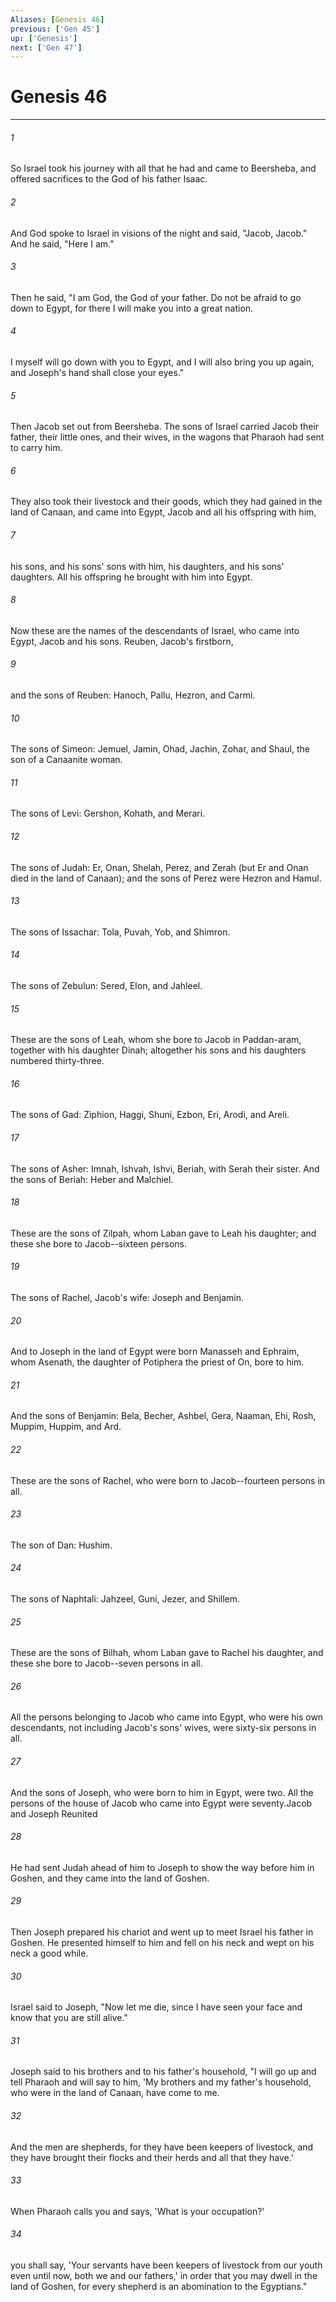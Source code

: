 ```yaml
---
Aliases: [Genesis 46]
previous: ['Gen 45']
up: ['Genesis']
next: ['Gen 47']
---
```

# Genesis 46

***

 

###### 1 
So Israel took his journey with all that he had and came to Beersheba, and offered sacrifices to the God of his father Isaac. 
 

###### 2 
And God spoke to Israel in visions of the night and said, "Jacob, Jacob." And he said, "Here I am." 
 

###### 3 
Then he said, "I am God, the God of your father. Do not be afraid to go down to Egypt, for there I will make you into a great nation. 
 

###### 4 
I myself will go down with you to Egypt, and I will also bring you up again, and Joseph's hand shall close your eyes."
 
 

###### 5 
Then Jacob set out from Beersheba. The sons of Israel carried Jacob their father, their little ones, and their wives, in the wagons that Pharaoh had sent to carry him. 
 

###### 6 
They also took their livestock and their goods, which they had gained in the land of Canaan, and came into Egypt, Jacob and all his offspring with him, 
 

###### 7 
his sons, and his sons' sons with him, his daughters, and his sons' daughters. All his offspring he brought with him into Egypt.
 
 

###### 8 
Now these are the names of the descendants of Israel, who came into Egypt, Jacob and his sons. Reuben, Jacob's firstborn, 
 

###### 9 
and the sons of Reuben: Hanoch, Pallu, Hezron, and Carmi. 
 

###### 10 
The sons of Simeon: Jemuel, Jamin, Ohad, Jachin, Zohar, and Shaul, the son of a Canaanite woman. 
 

###### 11 
The sons of Levi: Gershon, Kohath, and Merari. 
 

###### 12 
The sons of Judah: Er, Onan, Shelah, Perez, and Zerah (but Er and Onan died in the land of Canaan); and the sons of Perez were Hezron and Hamul. 
 

###### 13 
The sons of Issachar: Tola, Puvah, Yob, and Shimron. 
 

###### 14 
The sons of Zebulun: Sered, Elon, and Jahleel. 
 

###### 15 
These are the sons of Leah, whom she bore to Jacob in Paddan-aram, together with his daughter Dinah; altogether his sons and his daughters numbered thirty-three.
 
 

###### 16 
The sons of Gad: Ziphion, Haggi, Shuni, Ezbon, Eri, Arodi, and Areli. 
 

###### 17 
The sons of Asher: Imnah, Ishvah, Ishvi, Beriah, with Serah their sister. And the sons of Beriah: Heber and Malchiel. 
 

###### 18 
These are the sons of Zilpah, whom Laban gave to Leah his daughter; and these she bore to Jacob--sixteen persons.
 
 

###### 19 
The sons of Rachel, Jacob's wife: Joseph and Benjamin. 
 

###### 20 
And to Joseph in the land of Egypt were born Manasseh and Ephraim, whom Asenath, the daughter of Potiphera the priest of On, bore to him. 
 

###### 21 
And the sons of Benjamin: Bela, Becher, Ashbel, Gera, Naaman, Ehi, Rosh, Muppim, Huppim, and Ard. 
 

###### 22 
These are the sons of Rachel, who were born to Jacob--fourteen persons in all.
 
 

###### 23 
The son of Dan: Hushim. 
 

###### 24 
The sons of Naphtali: Jahzeel, Guni, Jezer, and Shillem. 
 

###### 25 
These are the sons of Bilhah, whom Laban gave to Rachel his daughter, and these she bore to Jacob--seven persons in all.
 
 

###### 26 
All the persons belonging to Jacob who came into Egypt, who were his own descendants, not including Jacob's sons' wives, were sixty-six persons in all. 
 

###### 27 
And the sons of Joseph, who were born to him in Egypt, were two. All the persons of the house of Jacob who came into Egypt were seventy.Jacob and Joseph Reunited
 
 

###### 28 
He had sent Judah ahead of him to Joseph to show the way before him in Goshen, and they came into the land of Goshen. 
 

###### 29 
Then Joseph prepared his chariot and went up to meet Israel his father in Goshen. He presented himself to him and fell on his neck and wept on his neck a good while. 
 

###### 30 
Israel said to Joseph, "Now let me die, since I have seen your face and know that you are still alive." 
 

###### 31 
Joseph said to his brothers and to his father's household, "I will go up and tell Pharaoh and will say to him, 'My brothers and my father's household, who were in the land of Canaan, have come to me. 
 

###### 32 
And the men are shepherds, for they have been keepers of livestock, and they have brought their flocks and their herds and all that they have.' 
 

###### 33 
When Pharaoh calls you and says, 'What is your occupation?' 
 

###### 34 
you shall say, 'Your servants have been keepers of livestock from our youth even until now, both we and our fathers,' in order that you may dwell in the land of Goshen, for every shepherd is an abomination to the Egyptians."
 
